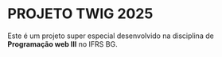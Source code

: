 # PROJETO TWIG 2025
Este é um projeto super especial desenvolvido na disciplina de **Programação web III** no IFRS BG.